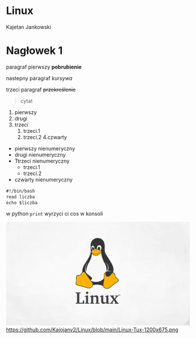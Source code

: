 # Linux
Kajetan Jankowski
# Nagłowek 1
  paragraf pierwszy
**pobrubienie**

  nastepny paragraf
*kursywa*


  trzeci paragraf
<strike>przekreślenie</strike>

>cytat


1. pierwszy
2. drugi
3. trzeci
    1. trzeci.1
    2. trzeci.2
4.czwarty

- pierwszy nienumeryczny
- drugi nienumeryczny
- Ttrzeci nienumeryczny
    - trzeci.1
    - trzeci.2
- czwarty nienumeryczny

```
#!/bin/bash
read liczba
echo $liczba
```

w python ``print`` wyrzyci ci cos w konsoli

![Tux, the Linux mascot](/Linux-Tux-1200x675.png)
https://github.com/Kajojanv2/Linux/blob/main/Linux-Tux-1200x675.png




